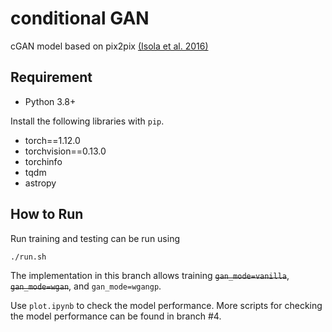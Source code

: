 # conditional GAN

cGAN model based on pix2pix [(Isola et al. 2016)](https://github.com/eriklindernoren/PyTorch-GAN)

## Requirement

- Python 3.8+

Install the following libraries with `pip`.
- torch==1.12.0
- torchvision==0.13.0
- torchinfo
- tqdm
- astropy

## How to Run

Run training and testing can be run using 
```
./run.sh
```
The implementation in this branch allows training ~~`gan_mode=vanilla`~~, ~~`gan_mode=wgan`~~, and `gan_mode=wgangp`. 

Use `plot.ipynb` to check the model performance. More scripts for checking the model performance can be found in branch #4. 

